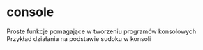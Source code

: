 console
=======

Proste funkcje pomagające w tworzeniu programów konsolowych  
Przykład działania na podstawie sudoku w konsoli
